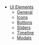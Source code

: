 
  <!-- Left side column. contains the logo and sidebar -->
  <aside class="main-sidebar">
    <!-- sidebar: style can be found in sidebar.less -->
    <section class="sidebar">
      <!-- sidebar menu: : style can be found in sidebar.less -->
      <ul class="sidebar-menu" data-widget="tree">
        <li class="treeview active">
          <a href="#">
            <i class="fa fa-laptop"></i>
            <span>UI Elements</span>
            <span class="pull-right-container">
              <i class="fa fa-angle-left pull-right"></i>
            </span>
          </a>
          <ul class="treeview-menu">
            <li><a href="general.html"><i class="fa fa-circle-o"></i> General</a></li>
            <li class="active"><a href="icons.html"><i class="fa fa-circle-o"></i> Icons</a></li>
            <li><a href="buttons.html"><i class="fa fa-circle-o"></i> Buttons</a></li>
            <li><a href="sliders.html"><i class="fa fa-circle-o"></i> Sliders</a></li>
            <li><a href="timeline.html"><i class="fa fa-circle-o"></i> Timeline</a></li>
            <li><a href="modals.html"><i class="fa fa-circle-o"></i> Modals</a></li>
          </ul>
        </li>
      </ul>
    </section>
    <!-- /.sidebar -->
  </aside>